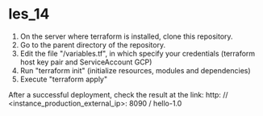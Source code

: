 # les_14

1. On the server where terraform is installed, clone this repository.
2. Go to the parent directory of the repository.
2. Edit the file "/variables.tf", in which specify your credentials (terraform host key pair and ServiceAccount GCP)
3. Run "terraform init" (initialize resources, modules and dependencies)
4. Execute "terraform apply"

After a successful deployment, check the result at the link: http: // <instance_production_external_ip>: 8090 / hello-1.0